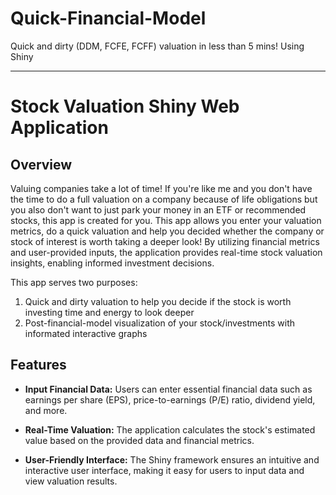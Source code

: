 # Quick-Financial-Model
Quick and dirty (DDM, FCFE, FCFF) valuation in less than 5 mins! Using Shiny

---

# Stock Valuation Shiny Web Application

## Overview

Valuing companies take a lot of time! If you're like me and you don't have the time to do a full valuation on a company because of life obligations but you also don't want to just park your money in an ETF or recommended stocks, this app is created for you.
This app allows you enter your valuation metrics, do a quick valuation and help you decided whether the company or stock of interest is worth taking a deeper look!
By utilizing financial metrics and user-provided inputs, the application provides real-time stock valuation insights, enabling informed investment decisions.

This app serves two purposes: 
1. Quick and dirty valuation to help you decide if the stock is worth investing time and energy to look deeper
2. Post-financial-model visualization of your stock/investments with informated interactive graphs

## Features

- **Input Financial Data:** Users can enter essential financial data such as earnings per share (EPS), price-to-earnings (P/E) ratio, dividend yield, and more.

- **Real-Time Valuation:** The application calculates the stock's estimated value based on the provided data and financial metrics.

- **User-Friendly Interface:** The Shiny framework ensures an intuitive and interactive user interface, making it easy for users to input data and view valuation results.
